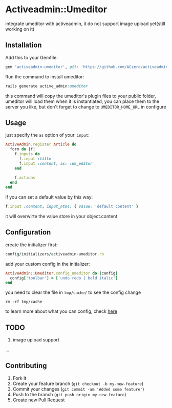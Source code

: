 # Activeadmin::Umeditor
integrate umeditor with activeadmin, it do not support image upload yet(still working on it) 

## Installation

Add this to your Gemfile:

```ruby
gem 'activeadmin-umeditor', git: 'https://github.com/ACzero/activeadmin-umeditor'
```

Run the command to install umeditor:

```ruby
rails generate active_admin:umeditor
```
this command will copy the umeditor's plugin files to your public folder, umeditor will load them when it is instantiated,
you can place them to the server you like, but don't forget to change to `UMEDITOR_HOME_URL` in configure

## Usage

just specify the `as` option of your` input`:

```ruby
ActiveAdmin.register Article do
  form do |f|
    f.inputs do
      f.input :title
      f.input :content, as: :um_editor
    end
    
    f.actions
  end
end
```

if you can set a default value by this way:

```ruby
f.input :content, input_html: { value: 'default content' }
```
it will overwirte the value store in your object.content


## Configuration

create the initializer first:

```ruby
config/initializers/activeadmin-umeditor.rb
```

add your custom config in the initializer:

```ruby
ActiveAdmin::Umeditor.config_umeditor do |config|
  config['toolbar'] = ['undo redo | bold italic']
end
```

you need to clear the file in `tmp/cache/` to see the config change

```
rm -rf tmp/cache
```

to learn more about what you can config, check [here](https://github.com/ACzero/activeadmin-umeditor/blob/master/vendor/assets/javascripts/active_admin/umeditor/umeditor.config.js#L131)

## TODO
1. image upload support

...

## Contributing

1. Fork it
2. Create your feature branch (`git checkout -b my-new-feature`)
3. Commit your changes (`git commit -am 'Added some feature'`)
4. Push to the branch (`git push origin my-new-feature`)
5. Create new Pull Request
